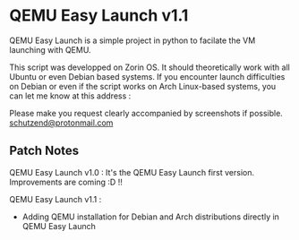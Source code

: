 # QEMU Easy Launch v1.1
QEMU Easy Launch is a simple project in python to facilate the VM launching with QEMU.

This script was developped on Zorin OS. It should theoretically work with all Ubuntu or even Debian based systems.
If you encounter launch difficulties on Debian or even if the script works on Arch Linux-based systems, you can let me know at this address :

Please make you request clearly accompanied by screenshots if possible.
schutzend@protonmail.com

## Patch Notes

QEMU Easy Launch v1.0 :
It's the QEMU Easy Launch first version. Improvements are coming :D !!

QEMU Easy Launch v1.1 :
* Adding QEMU installation for Debian and Arch distributions directly in QEMU Easy Launch